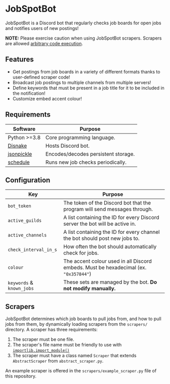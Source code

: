 # JobSpotBot

JobSpotBot is a Discord bot that regularly checks job boards for open jobs and notifies users of new postings! 

**NOTE:** Please exercise caution when using JobSpotBot scrapers. Scrapers are allowed [arbitrary code execution](https://en.wikipedia.org/wiki/Arbitrary_code_execution). 

## Features

- Get postings from job boards in a variety of different formats thanks to user-defined scraper code!
- Broadcast job postings to multiple channels from multiple servers!
- Define keywords that must be present in a job title for it to be included in the notification!
- Customize embed accent colour!

## Requirements

| Software                                           | Purpose                             |
|----------------------------------------------------|-------------------------------------|
| Python >=3.8                                       | Core programming language.          |
| [Disnake](https://pypi.org/project/disnake/)       | Hosts Discord bot.                  |
| [jsonpickle](https://pypi.org/project/jsonpickle/) | Encodes/decodes persistent storage. |
| [schedule](https://pypi.org/project/schedule/)     | Runs new job checks periodically.   |

## Configuration

| Key                       | Purpose                                                                              |
|---------------------------|--------------------------------------------------------------------------------------|
| `bot_token`               | The token of the Discord bot that the program will send messages through.            |
| `active_guilds`           | A list containing the ID for every Discord server the bot will be active in.         |
| `active_channels`         | A list containing the ID for every channel the bot should post new jobs to.          |
| `check_interval_in_s`     | How often the bot should automatically check for jobs.                               |
| `colour`                  | The accent colour used in all Discord embeds. Must be hexadecimal (ex. `"0x357844"`) |
| `keywords` & `known_jobs` | These sets are managed by the bot. **Do not modify manually.**                       |

## Scrapers

JobSpotBot determines which job boards to pull jobs from, and how to pull jobs from them, by dynamically loading 
scrapers from the `scrapers/` directory. A scraper has three requirements:

1. The scraper must be one file.
2. The scraper's file name must be friendly to use with [`importlib.import_module()`](https://docs.python.org/3.11/library/importlib.html#importlib.import_module)
3. The scraper must have a class named `Scraper` that extends `AbstractScraper` from `abstract_scraper.py`.

An example scraper is offered in the `scrapers/example_scraper.py` file of this repository.